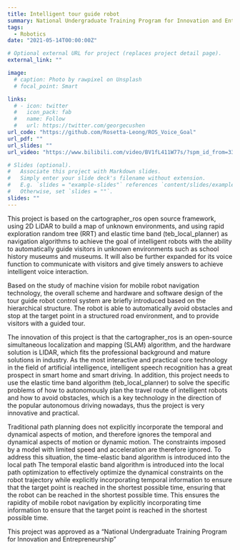 ```yaml
---
title: Intelligent tour guide robot
summary: National Undergraduate Training Program for Innovation and Entrepreneurship
tags:
  - Robotics
date: "2021-05-14T00:00:00Z"

# Optional external URL for project (replaces project detail page).
external_link: ""

image:
  # caption: Photo by rawpixel on Unsplash
  # focal_point: Smart

links:
  # - icon: twitter
  #   icon_pack: fab
  #   name: Follow
  #   url: https://twitter.com/georgecushen
url_code: "https://github.com/Rosetta-Leong/ROS_Voice_Goal"
url_pdf: ""
url_slides: ""
url_video: "https://www.bilibili.com/video/BV1fL411W77s/?spm_id_from=333.999.0.0&vd_source=598adc8c235b2c61f220e1d6b1d27b93"

# Slides (optional).
#   Associate this project with Markdown slides.
#   Simply enter your slide deck's filename without extension.
#   E.g. `slides = "example-slides"` references `content/slides/example-slides.md`.
#   Otherwise, set `slides = ""`.
slides: ""
---
```


This project is based on the cartographer_ros open source framework, using 2D LiDAR to build a map of unknown environments, and using rapid exploration random tree (RRT) and elastic time band (teb_local_planner) as navigation algorithms to achieve the goal of intelligent robots with the ability to automatically guide visitors in unknown environments such as school history museums and museums. It will also be further expanded for its voice function to communicate with visitors and give timely answers to achieve intelligent voice interaction.

Based on the study of machine vision for mobile robot navigation technology, the overall scheme and hardware and software design of the tour guide robot control system are briefly introduced based on the hierarchical structure. The robot is able to automatically avoid obstacles and stop at the target point in a structured road environment, and to provide visitors with a guided tour.

The innovation of this project is that the cartographer_ros is an open-source simultaneous localization and mapping (SLAM) algorithm, and the hardware solution is LIDAR, which fits the professional background and mature solutions in industry. As the most interactive and practical core technology in the field of artificial intelligence, intelligent speech recognition has a great prospect in smart home and smart driving. In addition, this project needs to use the elastic time band algorithm (teb_local_planner) to solve the specific problems of how to autonomously plan the travel route of intelligent robots and how to avoid obstacles, which is a key technology in the direction of the popular autonomous driving nowadays, thus the project is very innovative and practical.

Traditional path planning does not explicitly incorporate the temporal and dynamical aspects of motion, and therefore ignores the temporal and dynamical aspects of motion or dynamic motion. The constraints imposed by a model with limited speed and acceleration are therefore ignored. To address this situation, the time-elastic band algorithm is introduced into the local path The temporal elastic band algorithm is introduced into the local path optimization to effectively optimize the dynamical constraints on the robot trajectory while explicitly incorporating temporal information to ensure that the target point is reached in the shortest possible time, ensuring that the robot can be reached in the shortest possible time. This ensures the rapidity of mobile robot navigation by explicitly incorporating time information to ensure that the target point is reached in the shortest possible time.

This project was approved as a “National Undergraduate Training Program for Innovation and Entrepreneurship”

